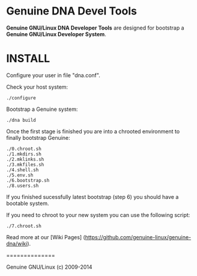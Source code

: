 Genuine DNA Devel Tools
=======================

**Genuine GNU/Linux DNA Developer Tools** are designed for bootstrap a **Genuine GNU/Linux Developer System**.

# INSTALL

Configure your user in file "dna.conf".

Check your host system:

```
./configure
```

Bootstrap a Genuine system:

```
./dna build
```

Once the first stage is finished you are into a chrooted environment to finally bootstrap Genuine:

```
./0.chroot.sh
./1.mkdirs.sh
./2.mklinks.sh
./3.mkfiles.sh
./4.shell.sh
./5.env.sh
./6.bootstrap.sh
./8.users.sh
```

If you finished sucessfully latest bootstrap (step 6) you should have a bootable system.

If you need to chroot to your new system you can use the following script:

```
./7.chroot.sh
```

Read more at our [Wiki Pages] (https://github.com/genuine-linux/genuine-dna/wiki).

==============

Genuine GNU/Linux (c) 2009-2014
